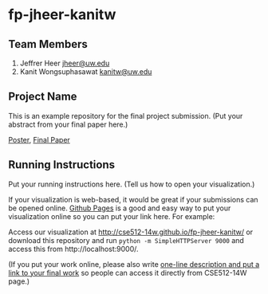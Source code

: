 fp-jheer-kanitw
===============

## Team Members

1. Jeffrer Heer jheer@uw.edu
2. Kanit Wongsuphasawat kanitw@uw.edu

## Project Name

This is an example repository for the final project submission.  (Put your abstract from your final paper here.)

[Poster](final/poster-jheer-kanitw.pdf),
[Final Paper](final/paper-jheer-kanitw.pdf) 

## Running Instructions

Put your running instructions here.  (Tell us how to open your visualization.) 

If your visualization is web-based,  it would be great if your submissions can be opened online. [Github Pages](http://pages.github.com/) is a good and easy way to put your visualization online so you can put your link here.  For example:

Access our visualization at http://cse512-14w.github.io/fp-jheer-kanitw/ or download this repository and run `python -m SimpleHTTPServer 9000` and access this from http://localhost:9000/.

(If you put your work online, please also write [one-line description and put a link to your final work](http://note.io/1n3u46s) so people can access it directly from CSE512-14W page.)
